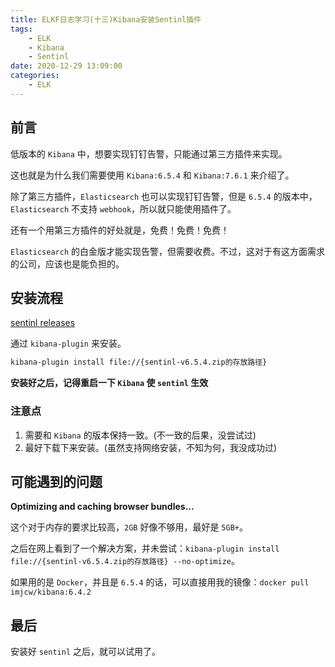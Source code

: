 ```yaml
---
title: ELKF日志学习(十三)Kibana安装Sentinl插件
tags:
    - ELK
    - Kibana
    - Sentinl
date: 2020-12-29 13:09:00
categories:
    - ELK
---
```


## 前言

低版本的 `Kibana` 中，想要实现钉钉告警，只能通过第三方插件来实现。

这也就是为什么我们需要使用 `Kibana:6.5.4` 和 `Kibana:7.6.1` 来介绍了。

除了第三方插件，`Elasticsearch` 也可以实现钉钉告警，但是 `6.5.4` 的版本中，`Elasticsearch` 不支持 `webhook`，所以就只能使用插件了。

还有一个用第三方插件的好处就是，免费！免费！免费！

`Elasticsearch` 的白金版才能实现告警，但需要收费。不过，这对于有这方面需求的公司，应该也是能负担的。

## 安装流程

[sentinl releases](https://github.com/lmangani/sentinl/releases)

通过 `kibana-plugin` 来安装。

```bash
kibana-plugin install file://{sentinl-v6.5.4.zip的存放路径}
```

**安装好之后，记得重启一下 `Kibana` 使 `sentinl` 生效**

### 注意点

1. 需要和 `Kibana` 的版本保持一致。(不一致的后果，没尝试过)
2. 最好下载下来安装。(虽然支持网络安装，不知为何，我没成功过)

## 可能遇到的问题

**Optimizing and caching browser bundles...**

这个对于内存的要求比较高，`2GB` 好像不够用，最好是 `5GB+`。

之后在网上看到了一个解决方案，并未尝试：`kibana-plugin install file://{sentinl-v6.5.4.zip的存放路径} --no-optimize`。

如果用的是 `Docker`，并且是 `6.5.4` 的话，可以直接用我的镜像：`docker pull imjcw/kibana:6.4.2`

## 最后

安装好 `sentinl` 之后，就可以试用了。